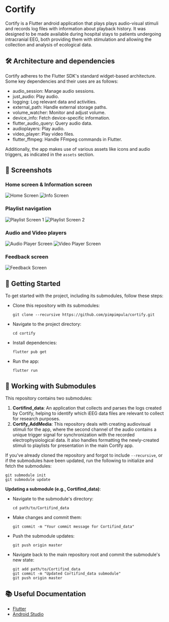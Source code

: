 # Cortify

Cortify is a Flutter android application that plays plays audio-visual stimuli and records log files with information about playback history. 
It was designed to be made available during hospital stays to patients undergoing intracranial EEG, both providing them with stimulation and allowing the collection and analysis of ecological data. 

## 🛠 Architecture and dependencies
Cortify adheres to the Flutter SDK's standard widget-based architecture. Some key dependencies and their uses are as follows:

  - audio_session: Manage audio sessions.
  - just_audio: Play audio.
  - logging: Log relevant data and activities.
  - external_path: Handle external storage paths.
  - volume_watcher: Monitor and adjust volume.
  - device_info: Fetch device-specific information.
  - flutter_audio_query: Query audio data.
  - audioplayers: Play audio.
  - video_player: Play video files.
  - flutter_ffmpeg: Handle FFmpeg commands in Flutter.

Additionally, the app makes use of various assets like icons and audio triggers, as indicated in the `assets` section.


## 📸 Screenshots

### Home screen & Information screen
![Home Screen](screenshots/Cortify_Home.PNG)
![Info Screen](screenshots/Cortify_Info.PNG)

### Playlist navigation
![Playlist Screen 1](screenshots/Cortify_Audiobooks.PNG)
![Playlist Screen 2](screenshots/Cortify_Audiobooks_LPP.PNG)

### Audio and Video players
![Audio Player Screen](screenshots/Cortify_AudioPlayer_LPP.PNG)
![Video Player Screen](screenshots/Cortify_VideoPlayer.PNG)

### Feedback screen
![Feedback Screen](screenshots/Cortify_Feedback.PNG)


## 🚀 Getting Started
To get started with the project, including its submodules, follow these steps:

- Clone this repository with its submodules:
  ```
  git clone --recursive https://github.com/pimpimpula/cortify.git
  ```
- Navigate to the project directory:
  ```
  cd cortify
  ```
- Install dependencies:
  ```
  flutter pub get
  ```
- Run the app:
  ```
  flutter run
  ```

## 🧩 Working with Submodules

This repository contains two submodules:

1. **Cortifind_data**: An application that collects and parses the logs created by Cortify, helping to identify which iEEG data files are relevant to collect for research purposes.
2. **Cortify_AddMedia**: This repository deals with creating audiovisual stimuli for the app, where the second channel of the audio contains a unique trigger signal for synchronization with the recorded electrophysiological data. It also handles formatting the newly-created stimuli to playlists for presentation in the main Cortify app.


If you've already cloned the repository and forgot to include `--recursive`, or if the submodules have been updated, run the following to initialize and fetch the submodules:

```
git submodule init
git submodule update
```

**Updating a submodule (e.g., Cortifind_data)**:
- Navigate to the submodule's directory:
  ```
  cd path/to/Cortifind_data
  ```
- Make changes and commit them:
  ```
  git commit -m "Your commit message for Cortifind_data"
  ```
- Push the submodule updates:
  ```
  git push origin master
  ```

- Navigate back to the main repository root and commit the submodule's new state:
  ```
  git add path/to/Cortifind_data
  git commit -m "Updated Cortifind_data submodule"
  git push origin master
  ```

## 📚 Useful Documentation

- [Flutter](https://docs.flutter.dev/)
- [Android Studio]()
